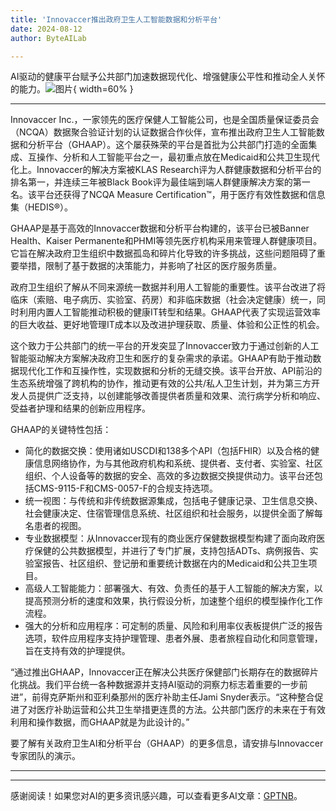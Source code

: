 ```yaml
---
title: 'Innovaccer推出政府卫生人工智能数据和分析平台'
date: 2024-08-12
author: ByteAILab

---
```


AI驱动的健康平台赋予公共部门加速数据现代化、增强健康公平性和推动全人关怀的能力。![图片](https://ai-techpark.com/wp-content/uploads/2024/08/Innovaccer-960x540.jpg){ width=60% }

---


Innovaccer Inc.，一家领先的医疗保健人工智能公司，也是全国质量保证委员会（NCQA）数据聚合验证计划的认证数据合作伙伴，宣布推出政府卫生人工智能数据和分析平台（GHAAP）。这个屡获殊荣的平台是首批为公共部门打造的全面集成、互操作、分析和人工智能平台之一，最初重点放在Medicaid和公共卫生现代化上。Innovaccer的解决方案被KLAS Research评为人群健康数据和分析平台的排名第一，并连续三年被Black Book评为最佳端到端人群健康解决方案的第一名。该平台还获得了NCQA Measure Certification™，用于医疗有效性数据和信息集（HEDIS®）。

GHAAP是基于高效的Innovaccer数据和分析平台构建的，该平台已被Banner Health、Kaiser Permanente和PHMI等领先医疗机构采用来管理人群健康项目。它旨在解决政府卫生组织中数据孤岛和碎片化导致的许多挑战，这些问题阻碍了重要举措，限制了基于数据的决策能力，并影响了社区的医疗服务质量。

政府卫生组织了解从不同来源统一数据并利用人工智能的重要性。该平台改进了将临床（索赔、电子病历、实验室、药房）和非临床数据（社会决定健康）统一，同时利用内置人工智能推动积极的健康IT转型和结果。GHAAP代表了实现运营效率的巨大收益、更好地管理IT成本以及改进护理获取、质量、体验和公正性的机会。

这个致力于公共部门的统一平台的开发突显了Innovaccer致力于通过创新的人工智能驱动解决方案解决政府卫生和医疗的复杂需求的承诺。GHAAP有助于推动数据现代化工作和互操作性，实现数据和分析的无缝交换。该平台开放、API前沿的生态系统增强了跨机构的协作，推动更有效的公共/私人卫生计划，并为第三方开发人员提供广泛支持，以创建能够改善提供者质量和效果、流行病学分析和响应、受益者护理和结果的创新应用程序。

GHAAP的关键特性包括：
- 简化的数据交换：使用诸如USCDI和138多个API（包括FHIR）以及合格的健康信息网络协作，为与其他政府机构和系统、提供者、支付者、实验室、社区组织、个人设备等的数据的安全、高效的多边数据交换提供动力。该平台还包括CMS-9115-F和CMS-0057-F的合规支持选项。
- 统一视图：与传统和非传统数据源集成，包括电子健康记录、卫生信息交换、社会健康决定、住宿管理信息系统、社区组织和社会服务，以提供全面了解每名患者的视图。
- 专业数据模型：从Innovaccer现有的商业医疗保健数据模型构建了面向政府医疗保健的公共数据模型，并进行了专门扩展，支持包括ADTs、病例报告、实验室报告、社区组织、登记册和重要统计数据在内的Medicaid和公共卫生项目。
- 高级人工智能能力：部署强大、有效、负责任的基于人工智能的解决方案，以提高预测分析的速度和效果，执行假设分析，加速整个组织的模型操作化工作流程。
- 强大的分析和应用程序：可定制的质量、风险和利用率仪表板提供广泛的报告选项，软件应用程序支持护理管理、患者外展、患者旅程自动化和同意管理，旨在支持有效的护理提供。

“通过推出GHAAP，Innovaccer正在解决公共医疗保健部门长期存在的数据碎片化挑战。我们平台统一各种数据源并支持AI驱动的洞察力标志着重要的一步前进”，前得克萨斯州和亚利桑那州的医疗补助主任Jami Snyder表示。“这种整合促进了对医疗补助运营和公共卫生举措更连贯的方法。公共部门医疗的未来在于有效利用和操作数据，而GHAAP就是为此设计的。”

要了解有关政府卫生AI和分析平台（GHAAP）的更多信息，请安排与Innovaccer专家团队的演示。 

---
---
感谢阅读！如果您对AI的更多资讯感兴趣，可以查看更多AI文章：[GPTNB](https://gptnb.com)。